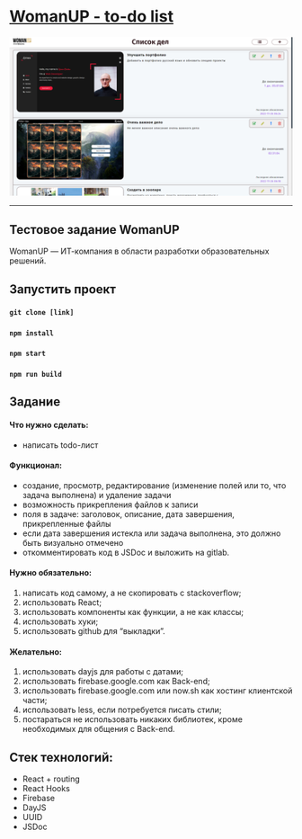 # [WomanUP - to-do list](https://romanchuchev.github.io/woman-up-todo-list/)

[![Live Demo](./src/images/screenshot.png)](https://romanchuchev.github.io/woman-up-todo-list/)

---

## Тестовое задание WomanUP

WomanUP — ИТ-компания в области разработки образовательных решений.

## Запустить проект

#### `git clone [link]`

#### `npm install`

#### `npm start`

#### `npm run build`

## Задание

#### Что нужно сделать:

- написать todo-лист

#### Функционал:

- создание, просмотр, редактирование (изменение полей или то, что задача выполнена) и удаление задачи
- возможность прикрепления файлов к записи
- поля в задаче: заголовок, описание, дата завершения, прикрепленные файлы
- если дата завершения истекла или задача выполнена, это должно быть визуально отмечено
- откомментировать код в JSDoc и выложить на gitlab.

#### Нужно обязательно:

1. написать код самому, а не скопировать с stackoverflow;
2. использовать React;
3. использовать компоненты как функции, а не как классы;
4. использовать хуки;
5. использовать github для “выкладки”.

#### Желательно:

1. использовать dayjs для работы с датами;
2. использовать firebase.google.com как Back-end;
3. использовать firebase.google.com или now.sh как хостинг клиентской части;
4. использовать less, если потребуется писать стили;
5. постараться не использовать никаких библиотек, кроме необходимых для общения с Back-end.

## Стек технологий:

- React + routing
- React Hooks
- Firebase
- DayJS
- UUID
- JSDoc
